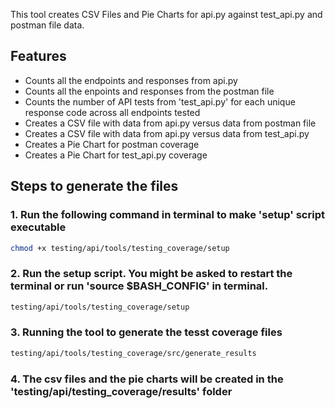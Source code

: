This tool creates CSV Files and Pie Charts for api.py against test_api.py and postman file data.

## Features

- Counts all the endpoints and responses from api.py 
- Counts all the enpoints and responses from the postman file
- Counts the number of API tests from 'test_api.py' for each unique response code across all endpoints tested 
- Creates a CSV file with data from api.py versus data from postman file
- Creates a CSV file with data from api.py versus data from test_api.py
- Creates a Pie Chart for postman coverage
- Creates a Pie Chart for test_api.py coverage

## Steps to generate the files

### 1. Run the following command in terminal to make 'setup' script executable

```bash 
chmod +x testing/api/tools/testing_coverage/setup
```

### 2. Run the setup script. You might be asked to restart the terminal or run 'source $BASH_CONFIG' in terminal.

```bash
testing/api/tools/testing_coverage/setup
```

### 3. Running the tool to generate the tesst coverage files

``` bash
testing/api/tools/testing_coverage/src/generate_results
```

### 4. The csv files and the pie charts will be created in the 'testing/api/testing_coverage/results' folder

